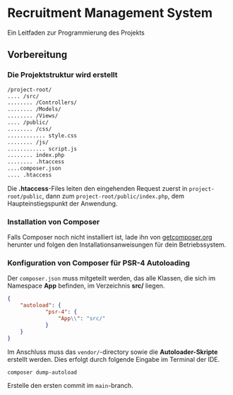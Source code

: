 # Recruitment Management System
Ein Leitfaden zur Programmierung des Projekts

## Vorbereitung
### Die Projektstruktur wird erstellt
```txt
/project-root/
.... /src/
........ /Controllers/
........ /Models/
........ /Views/
.... /public/
........ /css/
............ style.css
........ /js/
............ script.js
........ index.php
........ .htaccess
....composer.json
.... .htaccess
```

Die **.htaccess**-Files leiten den eingehenden Request zuerst in `project-root/public`, dann zum
`project-root/public/index.php`, dem Haupteinstiegspunkt der Anwendung.

### Installation von Composer
Falls Composer noch nicht installiert ist, lade ihn von [getcomposer.org](getcomposer.org) herunter und folgen den
Installationsanweisungen für dein Betriebssystem.

### Konfiguration von Composer für PSR-4 Autoloading
Der `composer.json` muss mitgeteilt werden, das alle Klassen, die sich im Namespace **App** befinden, im Verzeichnis 
**src/** liegen.

```json
{
    "autoload": {
            "psr-4": {
                "App\\": "src/"
            }
    }
}
```

Im Anschluss muss das `vendor/`-directory sowie die **Autoloader-Skripte** erstellt werden. Dies erfolgt durch folgende
Eingabe im Terminal der IDE.

```bash
composer dump-autoload
```
Erstelle den ersten commit im `main`-branch.
